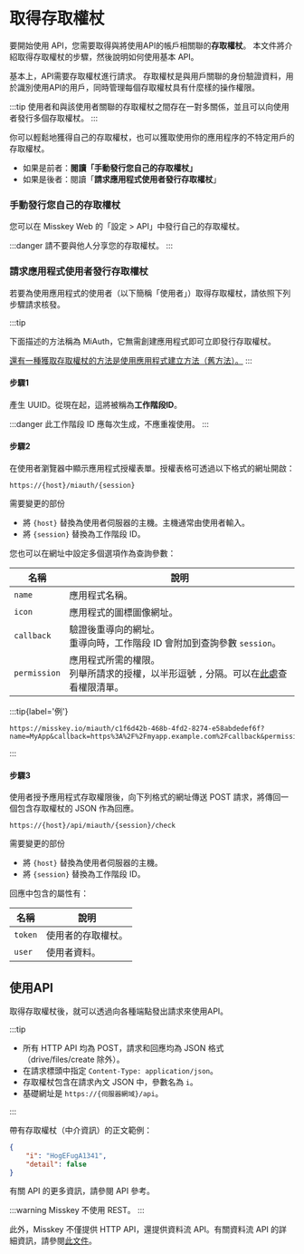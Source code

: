 # 取得存取權杖

要開始使用 API，您需要取得與將使用API的帳戶相關聯的**存取權杖**。
本文件將介紹取得存取權杖的步驟，然後說明如何使用基本 API。

基本上，API需要存取權杖進行請求。
存取權杖是與用戶關聯的身份驗證資料，用於識別使用API的用戶，同時管理每個存取權杖具有什麼樣的操作權限。

:::tip
使用者和與該使用者關聯的存取權杖之間存在一對多關係，並且可以向​​使用者發行多個存取權杖。
:::

你可以輕鬆地獲得自己的存取權杖，也可以獲取使用你的應用程序的不特定用戶的存取權杖。

- 如果是前者：**閱讀「手動發行您自己的存取權杖」**
- 如果是後者：閱讀「**請求應用程式使用者發行存取權杖**」

### 手動發行您自己的存取權杖

您可以在 Misskey Web 的「設定 > API」中發行自己的存取權杖。

:::danger
請不要與他人分享您的存取權杖。
:::

### 請求應用程式使用者發行存取權杖

若要為使用應用程式的使用者（以下簡稱「使用者」）取得存取權杖，請依照下列步驟請求核發。

:::tip

下面描述的方法稱為 MiAuth，它無需創建應用程式即可立即發行存取權杖。

[還有一種獲取存取權杖的方法是使用應用程式建立方法（舊方法）。](./app)
:::

#### 步驟1

產生 UUID。從現在起，這將被稱為**工作階段ID**。

:::danger
此工作階段 ID 應每次生成，不應重複使用。
:::

#### 步驟2

在使用者瀏覽器中顯示應用程式授權表單。授權表格可透過以下格式的網址開啟：

```
https://{host}/miauth/{session}
```

需要變更的部份

- 將 `{host}` 替換為使用者伺服器的主機。主機通常由使用者輸入。
- 將 `{session}` 替換為工作階段 ID。

您也可以在網址中設定多個選項作為查詢參數：

| 名稱         | 說明                                                                                                       |
| ------------ | ---------------------------------------------------------------------------------------------------------- |
| `name`       | 應用程式名稱。                                                                                             |
| `icon`       | 應用程式的圖標圖像網址。                                                                                   |
| `callback`   | 驗證後重導向的網址。<br>重導向時，工作階段 ID 會附加到查詢參數 `session`。                                 |
| `permission` | 應用程式所需的權限。<br>列舉所請求的授權，以半形逗號 `,` 分隔。可以在[此處](./permission.md)查看權限清單。 |

:::tip{label='例'}

```
https://misskey.io/miauth/c1f6d42b-468b-4fd2-8274-e58abdedef6f?name=MyApp&callback=https%3A%2F%2Fmyapp.example.com%2Fcallback&permission=write:notes,write:following,read:drive
```

:::

#### 步驟3

使用者授予應用程式存取權限後，向下列格式的網址傳送 POST 請求，將傳回一個包含存取權杖的 JSON 作為回應。

```
https://{host}/api/miauth/{session}/check
```

需要變更的部份

- 將 `{host}` 替換為使用者伺服器的主機。
- 將 `{session}` 替換為工作階段 ID。

回應中包含的屬性有：

| 名稱    | 說明               |
| ------- | ------------------ |
| `token` | 使用者的存取權杖。 |
| `user`  | 使用者資料。       |

## 使用API

取得存取權杖後，就可以透過向各種端點發出請求來使用API。

:::tip

- 所有 HTTP API 均為 POST，請求和回應均為 JSON 格式（drive/files/create 除外）。
- 在請求標頭中指定 `Content-Type: application/json`。
- 存取權杖包含在請求內文 JSON 中，參數名為 `i`。
- 基礎網址是 `https://{伺服器網域}/api`。

:::

帶有存取權杖（中介資訊）的正文範例：

```json
{
	"i": "HogEFugA1341",
	"detail": false
}
```

<!--TODO:「APIリファレンス」をリンクに差し替え-->

有關 API 的更多資訊，請參閱 API 參考。

:::warning
Misskey 不使用 REST。
:::

此外，Misskey 不僅提供 HTTP API，還提供資料流 API。有關資料流 API 的詳細資訊，請參閱[此文件](./streaming/index.md)。

